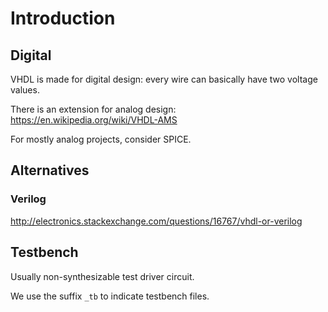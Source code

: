 # Introduction

## Digital

VHDL is made for digital design: every wire can basically have two voltage values.

There is an extension for analog design: <https://en.wikipedia.org/wiki/VHDL-AMS>

For mostly analog projects, consider SPICE.

## Alternatives

### Verilog

<http://electronics.stackexchange.com/questions/16767/vhdl-or-verilog>

## Testbench

Usually non-synthesizable test driver circuit.

We use the suffix `_tb` to indicate testbench files.
